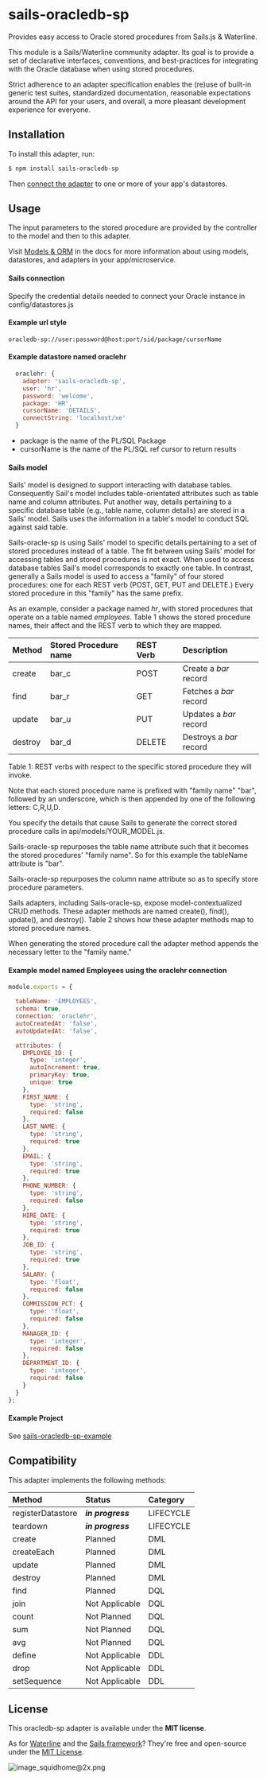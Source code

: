 # sails-oracledb-sp

Provides easy access to Oracle stored procedures from Sails.js & Waterline.

This module is a Sails/Waterline community adapter.  Its goal is to provide a set of declarative interfaces,
conventions, and best-practices for integrating with the Oracle database when using stored procedures.

Strict adherence to an adapter specification enables the (re)use of built-in generic test suites, standardized
documentation, reasonable expectations around the API for your users, and overall, a more pleasant development
experience for everyone.


## Installation

To install this adapter, run:

```sh
$ npm install sails-oracledb-sp
```

Then [connect the adapter](https://sailsjs.com/documentation/reference/configuration/sails-config-datastores)
to one or more of your app's datastores.

## Usage

The input parameters to the stored procedure are provided by the controller to the model and then to this
adapter.

Visit [Models & ORM](https://sailsjs.com/docs/concepts/models-and-orm) in the docs for more information about
using models, datastores, and adapters in your app/microservice.

#### Sails connection

Specify the credential details needed to connect your Oracle instance in config/datastores.js

#### Example url style

```oracledb-sp://user:password@host:port/sid/package/cursorName```

#### Example datastore named oraclehr

```javascript
  oraclehr: {
    adapter: 'sails-oracledb-sp',
    user: 'hr',
    password: 'welcome',
    package: 'HR',
    cursorName: 'DETAILS',
    connectString: 'localhost/xe'
  }
```

* package is the name of the PL/SQL Package
* cursorName is the name of the PL/SQL ref cursor to return results

#### Sails model

Sails' model is designed to support interacting with database tables. Consequently Sail's model includes
table-orientated attributes such as table name and column attributes. Put another way, details pertaining
to a specific database table (e.g., table name, column details) are stored in a Sails' model. Sails uses
the information in a table's model to conduct SQL against said table.

Sails-oracle-sp is using Sails' model to specific details pertaining to a set of stored procedures instead
of a table. The fit between using Sails' model for accessing tables and stored procedures is not exact. When
used to access database tables Sail's model corresponds to exactly one table. In contrast, generally a
Sails model is used to access a "family" of four stored procedures: one for each REST verb (POST, GET, PUT
and DELETE.) Every stored procedure in this "family" has the same prefix.

As an example, consider a package named *hr*, with stored procedures that operate on a table named
*employees*. Table 1 shows the stored procedure names, their affect and the REST verb to which they are
mapped.

| Method      | Stored Procedure name | REST Verb    | Description
|:------------|:----------------------|:-------------|:----------
| create      | bar_c                 | POST         | Create a *bar* record
| find        | bar_r                 | GET          | Fetches a *bar* record
| update      | bar_u                 | PUT          | Updates a *bar* record
| destroy     | bar_d                 | DELETE       | Destroys a *bar* record
Table 1: REST verbs with respect to the specific stored procedure they will invoke.

Note that each stored procedure name is prefixed with "family name" "bar", followed by an underscore, which
is then appended by one of the following letters: C,R,U,D.

You specify the details that cause Sails to generate the correct stored procedure calls in
api/models/YOUR_MODEL.js.

Sails-oracle-sp repurposes the table name attribute such that it becomes the stored procedures' "family name".
So for this example the tableName attribute is "bar".

Sails-oracle-sp repurposes the column name attribute so as to specify store procedure parameters.

Sails adapters, including Sails-oracle-sp, expose model-contextualized CRUD methods. These adapter methods are
named create(), find(), update(), and destroy().  Table 2 shows how these adapter methods map to stored
procedure names.

When generating the stored procedure call the adapter method appends the necessary letter to the "family name."

#### Example model named Employees using the oraclehr connection

```javascript
module.exports = {

  tableName: 'EMPLOYEES',
  schema: true,
  connection: 'oraclehr',
  autoCreatedAt: 'false',
  autoUpdatedAt: 'false',

  attributes: {
    EMPLOYEE_ID: {
      type: 'integer',
      autoIncrement: true,
      primaryKey: true,
      unique: true
    },
    FIRST_NAME: {
      type: 'string',
      required: false
    },
    LAST_NAME: {
      type: 'string',
      required: true
    },
    EMAIL: {
      type: 'string',
      required: true
    },
    PHONE_NUMBER: {
      type: 'string',
      required: false
    },
    HIRE_DATE: {
      type: 'string',
      required: true
    },
    JOB_ID: {
      type: 'string',
      required: true
    },
    SALARY: {
      type: 'float',
      required: false
    },
    COMMISSION_PCT: {
      type: 'float',
      required: false
    },
    MANAGER_ID: {
      type: 'integer',
      required: false
    },
    DEPARTMENT_ID: {
      type: 'integer',
      required: false
    }
  }
};
```

#### Example Project

See [sails-oracledb-sp-example](https://github.com/nethoncho/sails-oracledb-sp-example)

## Compatibility

This adapter implements the following methods:

| Method               | Status            | Category      |
|:---------------------|:------------------|:--------------|
| registerDatastore    | _**in progress**_ | LIFECYCLE     |
| teardown             | _**in progress**_ | LIFECYCLE     |
| create               | Planned           | DML           |
| createEach           | Planned           | DML           |
| update               | Planned           | DML           |
| destroy              | Planned           | DML           |
| find                 | Planned           | DQL           |
| join                 | Not Applicable    | DQL           |
| count                | Not Planned       | DQL           |
| sum                  | Not Planned       | DQL           |
| avg                  | Not Planned       | DQL           |
| define               | Not Applicable    | DDL           |
| drop                 | Not Applicable    | DDL           |
| setSequence          | Not Applicable    | DDL           |

## License

This oracledb-sp adapter is available under the **MIT license**.

As for [Waterline](http://waterlinejs.org) and the [Sails framework](https://sailsjs.com)?  They're free and
open-source under the [MIT License](https://sailsjs.com/license).


![image_squidhome@2x.png](http://i.imgur.com/RIvu9.png)

